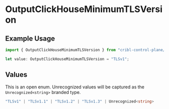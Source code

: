 # OutputClickHouseMinimumTLSVersion

## Example Usage

```typescript
import { OutputClickHouseMinimumTLSVersion } from "cribl-control-plane/models/operations";

let value: OutputClickHouseMinimumTLSVersion = "TLSv1";
```

## Values

This is an open enum. Unrecognized values will be captured as the `Unrecognized<string>` branded type.

```typescript
"TLSv1" | "TLSv1.1" | "TLSv1.2" | "TLSv1.3" | Unrecognized<string>
```
